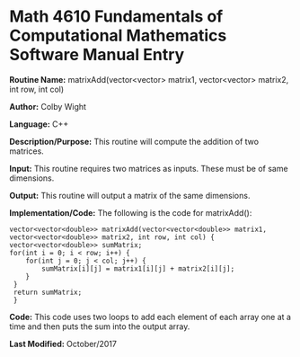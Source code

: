 # Math 4610 Fundamentals of Computational Mathematics Software Manual Entry

**Routine Name:**       matrixAdd(vector<vector<double>> matrix1, vector<vector<double>> matrix2, int row, int col)


**Author:** Colby Wight

**Language:** C++

**Description/Purpose:**  This routine will compute the addition of two matrices.

**Input:** This routine requires two matrices as inputs. These must be of same dimensions.


**Output:** This routine will output a matrix of the same dimensions.


**Implementation/Code:** The following is the code for matrixAdd():

    vector<vector<double>> matrixAdd(vector<vector<double>> matrix1, vector<vector<double>> matrix2, int row, int col) {
    vector<vector<double>> sumMatrix;
    for(int i = 0; i < row; i++) {
        for(int j = 0; j < col; j++) {
            sumMatrix[i][j] = matrix1[i][j] + matrix2[i][j];
        }
     }
     return sumMatrix;
     }

  
**Code:** This code uses two loops to add each element of each array one at a time and then puts the sum into the output array.


**Last Modified:** October/2017
